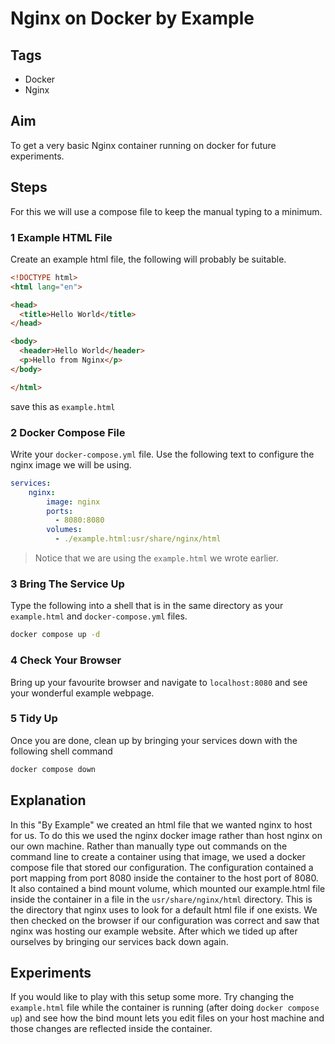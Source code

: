 # Nginx on Docker by Example

## Tags

- Docker
- Nginx

## Aim

To get a very basic Nginx container running on docker for future experiments.

## Steps

For this we will use a compose file to keep the manual typing to a minimum.

### 1 Example HTML File

Create an example html file, the following will probably be suitable.
``` html
<!DOCTYPE html>
<html lang="en">

<head>
  <title>Hello World</title>
</head>

<body>
  <header>Hello World</header>
  <p>Hello from Nginx</p>
</body>

</html>
```
save this as `example.html`

### 2 Docker Compose File

Write your `docker-compose.yml` file. Use the following text to configure the nginx image we will be using.
``` yml
services:
    nginx:
        image: nginx
        ports:
          - 8080:8080
        volumes:
          - ./example.html:usr/share/nginx/html
```
> Notice that we are using the `example.html` we wrote earlier.

### 3 Bring The Service Up

Type the following into a shell that is in the same directory as your `example.html` and `docker-compose.yml` files.
``` bash
docker compose up -d
```

### 4 Check Your Browser

Bring up your favourite browser and navigate to `localhost:8080` and see your wonderful example webpage.

### 5 Tidy Up

Once you are done, clean up by bringing your services down with the following shell command
``` bash
docker compose down
```

## Explanation

In this "By Example" we created an html file that we wanted nginx to host for us. To do this we used the nginx docker image rather than host nginx on our own machine. Rather than manually type out commands on the command line to create a container using that image, we used a docker compose file that stored our configuration. The configuration contained a port mapping from port 8080 inside the container to the host port of 8080. It also contained a bind mount volume, which mounted our example.html file inside the container in a file in the `usr/share/nginx/html` directory. This is the directory that nginx uses to look for a default html file if one exists. We then checked on the browser if our configuration was correct and saw that nginx was hosting our example website. After which we tided up after ourselves by bringing our services back down again.

## Experiments

If you would like to play with this setup some more. Try changing the `example.html` file while the container is running (after doing `docker compose up`) and see how the bind mount lets you edit files on your host machine and those changes are reflected inside the container.
